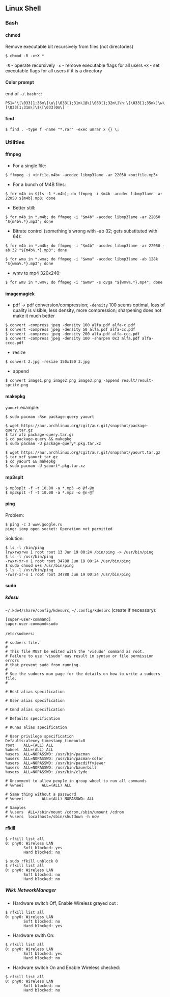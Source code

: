 ## Linux Shell
### Bash

#### chmod

Remove executable bit recursively from files (not directories)

`$ chmod -R -x+X *`

`-R` - operate recursively
`-x` - remove executable flags for all users
`+X` - set executable flags for all users if it is a directory

#### Color prompt

end of `~/.bashrc`:

`PS1='\[\033[1;36m\]\u\[\033[1;31m\]@\[\033[1;32m\]\h:\[\033[1;35m\]\w\[\033[1;31m\]\$\[\033[0m\] '`

#### find

`$ find . -type f -name "*.rar" -exec unrar x {} \;`

### Utilities
#### ffmpeg

- For a single file:
```
$ ffmpeg -i <infile.m4b> -acodec libmp3lame -ar 22050 <outfile.mp3>
```
- For a bunch of M4B files:
```
$ for m4b in $(ls -1 *.m4b); do ffmpeg -i $m4b -acodec libmp3lame -ar 22050 ${m4b}.mp3; done
```
- Better still:
```
$ for m4b in *.m4b; do ffmpeg -i "$m4b" -acodec libmp3lame -ar 22050 "${m4b%.*}.mp3"; done
```
- Bitrate control (something's wrong with -ab 32; gets substituted with 64):
```
$ for m4b in *.m4b; do ffmpeg -i "$m4b" -acodec libmp3lame -ar 22050 -ab 32 "${m4b%.*}.mp3"; done

$ for wma in *.wma; do ffmpeg -i "$wma" -acodec libmp3lame -ab 128k "${wma%.*}.mp3"; done
```

- wmv to mp4 320x240:
```
$ for wmv in *.wmv; do ffmpeg -i "$wmv" -s qvga "${wmv%.*}.mp4"; done
```

#### imagemagick
- pdf -> pdf conversion/compression;
`-density` 100 seems optimal, loss of quality is visible;
less density, more compression;
sharpening does not make it much better
```
$ convert -compress jpeg -density 100 alfa.pdf alfa-c.pdf
$ convert -compress jpeg -density 50 alfa.pdf alfa-cc.pdf
$ convert -compress jpeg -density 200 alfa.pdf alfa-ccc.pdf
$ convert -compress jpeg -density 100 -sharpen 0x3 alfa.pdf alfa-cccc.pdf
```
- resize
```
$ convert 2.jpg -resize 150x150 3.jpg
```
- append
```
$ convert image1.png image2.png image3.png -append result/result-sprite.png
```

#### makepkg

`yaourt` example:
```
$ sudo pacman -Rsn package-query yaourt

$ wget https://aur.archlinux.org/cgit/aur.git/snapshot/package-query.tar.gz
$ tar xfz package-query.tar.gz 
$ cd package-query && makepkg
$ sudo pacman -U package-query*.pkg.tar.xz

$ wget https://aur.archlinux.org/cgit/aur.git/snapshot/yaourt.tar.gz
$ tar xzf yaourt.tar.gz
$ cd yaourt && makepkg
$ sudo pacman -U yaourt*.pkg.tar.xz
```

#### mp3splt
```
$ mp3splt -f -t 10.00 -a *.mp3 -o @f-@n
$ mp3splt -f -t 10.00 -a *.mp3 -o @n-@f
```

#### ping

Problem:
```
$ ping -c 3 www.google.ru
ping: icmp open socket: Operation not permitted
```
Solution:
```
$ ls -l /bin/ping 
lrwxrwxrwx 1 root root 13 Jun 19 00:24 /bin/ping -> /usr/bin/ping 
$ ls -l /usr/bin/ping 
-rwxr-xr-x 1 root root 34788 Jun 19 00:24 /usr/bin/ping 
$ sudo chmod u+s /usr/bin/ping
$ ls -l /usr/bin/ping
-rwsr-xr-x 1 root root 34788 Jun 19 00:24 /usr/bin/ping
```

#### sudo

##### kdesu

`~/.kde4/share/config/kdesurc`, `~/.config/kdesurc` (create if necessary):
```
[super-user-command]
super-user-command=sudo
```
`/etc/sudoers`:
```
# sudoers file.
#
# This file MUST be edited with the 'visudo' command as root.
# Failure to use 'visudo' may result in syntax or file permission errors
# that prevent sudo from running.
#
# See the sudoers man page for the details on how to write a sudoers file.
#

# Host alias specification

# User alias specification

# Cmnd alias specification

# Defaults specification

# Runas alias specification

# User privilege specification
Defaults:alexey timestamp_timeout=8
root    ALL=(ALL) ALL
%wheel  ALL=(ALL) ALL
%users  ALL=NOPASSWD: /usr/bin/pacman
%users  ALL=NOPASSWD: /usr/bin/pacman-color
%users  ALL=NOPASSWD: /usr/bin/pacdiffviewer
%users  ALL=NOPASSWD: /usr/bin/bauerbill
%users  ALL=NOPASSWD: /usr/bin/clyde

# Uncomment to allow people in group wheel to run all commands
# %wheel        ALL=(ALL) ALL

# Same thing without a password
# %wheel        ALL=(ALL) NOPASSWD: ALL

# Samples
# %users  ALL=/sbin/mount /cdrom,/sbin/umount /cdrom
# %users  localhost=/sbin/shutdown -h now
```

#### rfkill
```
$ rfkill list all
0: phy0: Wireless LAN
        Soft blocked: yes
        Hard blocked: no

$ sudo rfkill unblock 0
$ rfkill list all
0: phy0: Wireless LAN
        Soft blocked: no
        Hard blocked: no
```

##### Wiki: NetworkManager

- Hardware switch Off, Enable Wireless grayed out :
```
$ rfkill list all
0: phy0: Wireless LAN
        Soft blocked: no
        Hard blocked: yes
```
- Hardware swith On:
```
$ rfkill list all
0: phy0: Wireless LAN
        Soft blocked: yes
        Hard blocked: no
```
- Hardware switch On and Enable Wireless checked:
```
$ rfkill list all
0: phy0: Wireless LAN
        Soft blocked: no
        Hard blocked: no
```
